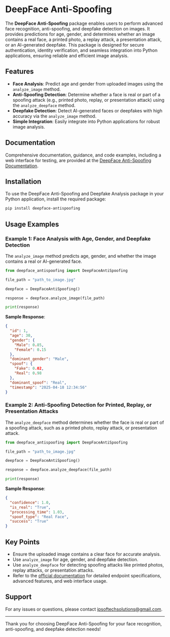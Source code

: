 # DeepFace Anti-Spoofing

The **DeepFace Anti-Spoofing** package enables users to perform advanced face recognition, anti-spoofing, and deepfake detection on images. It provides predictions for age, gender, and determines whether an image contains a real face, a printed photo, a replay attack, a presentation attack, or an AI-generated deepfake. This package is designed for secure authentication, identity verification, and seamless integration into Python applications, ensuring reliable and efficient image analysis.

## Features

- **Face Analysis**: Predict age and gender from uploaded images using the `analyze_image` method.
- **Anti-Spoofing Detection**: Determine whether a face is real or part of a spoofing attack (e.g., printed photo, replay, or presentation attack) using the `analyze_deepface` method.
- **Deepfake Detection**: Detect AI-generated faces or deepfakes with high accuracy via the `analyze_image` method.
- **Simple Integration**: Easily integrate into Python applications for robust image analysis.

## Documentation

Comprehensive documentation, guidance, and code examples, including a web interface for testing, are provided at the [DeepFace Anti-Spoofing Documentation](https://ipsoftechsolutions.pythonanywhere.com/deepface-antispoofing-documentation/).

## Installation

To use the DeepFace Anti-Spoofing and Deepfake Analysis package in your Python application, install the required package:

```bash
pip install deepface-antispoofing
```

## Usage Examples

### Example 1: Face Analysis with Age, Gender, and Deepfake Detection
The `analyze_image` method predicts age, gender, and whether the image contains a real or AI-generated face.

```python
from deepface_antispoofing import DeepFaceAntiSpoofing

file_path = "path_to_image.jpg"

deepface = DeepFaceAntiSpoofing()

response = deepface.analyze_image(file_path)

print(response)
```

**Sample Response**:
```json
{
  "id": 1,
  "age": 30,
  "gender": {
    "Male": 0.85,
    "Female": 0.15
  },
  "dominant_gender": "Male",
  "spoof": {
    "Fake": 0.02,
    "Real": 0.98
  },
  "dominant_spoof": "Real",
  "timestamp": "2025-04-18 12:34:56"
}
```

### Example 2: Anti-Spoofing Detection for Printed, Replay, or Presentation Attacks
The `analyze_deepface` method determines whether the face is real or part of a spoofing attack, such as a printed photo, replay attack, or presentation attack.

```python
from deepface_antispoofing import DeepFaceAntiSpoofing

file_path = "path_to_image.jpg"

deepface = DeepFaceAntiSpoofing()

response = deepface.analyze_deepface(file_path)

print(response)
```

**Sample Response**:
```json
{
  "confidence": 1.0,
  "is_real": "True",
  "processing_time": 1.03,
  "spoof_type": "Real Face",
  "success": "True"
}
```

## Key Points

- Ensure the uploaded image contains a clear face for accurate analysis.
- Use `analyze_image` for age, gender, and deepfake detection.
- Use `analyze_deepface` for detecting spoofing attacks like printed photos, replay attacks, or presentation attacks.
- Refer to the [official documentation](https://ipsoftechsolutions.pythonanywhere.com/deepface-antispoofing-documentation/) for detailed endpoint specifications, advanced features, and web interface usage.

## Support

For any issues or questions, please contact [ipsoftechsolutions@gmail.com](mailto:ipsoftechsolutions@gmail.com).

---

Thank you for choosing DeepFace Anti-Spoofing for your face recognition, anti-spoofing, and deepfake detection needs!